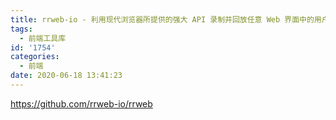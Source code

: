 ```yaml
---
title: rrweb-io - 利用现代浏览器所提供的强大 API 录制并回放任意 Web 界面中的用户操作
tags:
  - 前端工具库
id: '1754'
categories:
  - 前端
date: 2020-06-18 13:41:23
---
```


https://github.com/rrweb-io/rrweb
